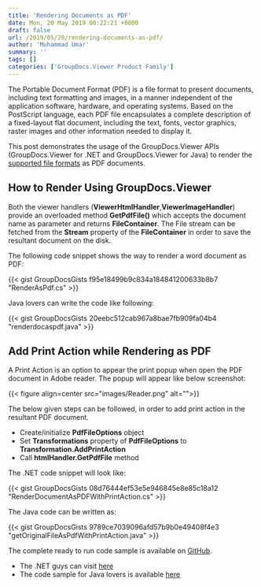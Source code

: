 ```yaml
---
title: 'Rendering Documents as PDF'
date: Mon, 20 May 2019 08:22:21 +0000
draft: false
url: /2019/05/20/rendering-documents-as-pdf/
author: 'Muhammad Umar'
summary: ''
tags: []
categories: ['GroupDocs.Viewer Product Family']
---
```


The Portable Document Format (PDF) is a file format to present documents, including text formatting and images, in a manner independent of the application software, hardware, and operating systems. Based on the PostScript language, each PDF file encapsulates a complete description of a fixed-layout flat document, including the text, fonts, vector graphics, raster images and other information needed to display it.

This post demonstrates the usage of the GroupDocs.Viewer APIs (GroupDocs.Viewer for .NET and GroupDocs.Viewer for Java) to render the [supported file formats](https://docs.groupdocs.com/display/viewernet/Supported+Document+Formats) as PDF documents.

## How to Render Using GroupDocs.Viewer

Both the viewer handlers (**ViewerHtmlHandler**,**ViewerImageHandler**) provide an overloaded method **GetPdfFile()** which accepts the document name as parameter and returns **FileContainer**. The File stream can be fetched from the **Stream** property of the **FileContainer** in order to save the resultant document on the disk.

The following code snippet shows the way to render a word document as PDF:

{{< gist GroupDocsGists f95e18499b9c834a184841200633b8b7 "RenderAsPdf.cs" >}}

Java lovers can write the code like following:

{{< gist GroupDocsGists 20eebc512cab967a8bae7fb909fa04b4 "renderdocaspdf.java" >}}

## Add Print Action while Rendering as PDF

A Print Action is an option to appear the print popup when open the PDF document in Adobe reader. The popup will appear like below screenshot:



{{< figure align=center src="images/Reader.png" alt="">}}


The below given steps can be followed, in order to add print action in the resultant PDF document.

*   Create/initialize **PdfFileOptions** object
*   Set **Transformations** property of **PdfFileOptions** to **Transformation.AddPrintAction**
*   Call **htmlHandler.GetPdfFile** method

The .NET code snippet will look like:

{{< gist GroupDocsGists 08d76444ef53e5e946845e8e85c18a12 "RenderDocumentAsPDFWithPrintAction.cs" >}}

The Java code can be written as:

{{< gist GroupDocsGists 9789ce7039096afd57b9b0e49408f4e3 "getOriginalFileAsPdfWithPrintAction.java" >}}

The complete ready to run code sample is available on [GitHub](https://github.com/groupdocs-viewer/).

*   The .NET guys can visit [here](https://github.com/groupdocs-viewer/GroupDocs.Viewer-for-.NET/)
*   The code sample for Java lovers is available [here](https://github.com/groupdocs-viewer/GroupDocs.Viewer-for-Java/)




